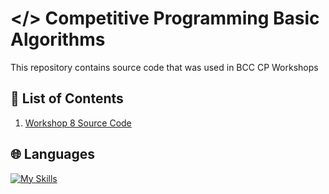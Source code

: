 # </> Competitive Programming Basic Algorithms

This repository contains source code that was used in BCC CP Workshops

## 📝 List of Contents

1. [Workshop 8 Source Code](./workshop8/)

## 🌐 Languages
[![My Skills](https://skillicons.dev/icons?i=cpp)](https://skillicons.dev)